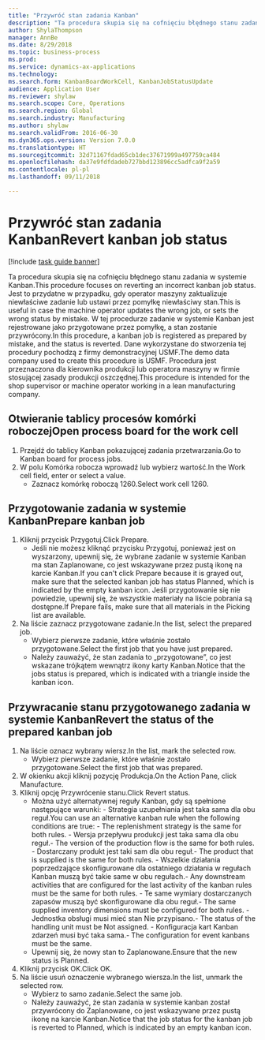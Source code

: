 ```yaml
--- 
title: "Przywróć stan zadania Kanban"
description: "Ta procedura skupia się na cofnięciu błędnego stanu zadania w systemie Kanban."
author: ShylaThompson
manager: AnnBe
ms.date: 8/29/2018
ms.topic: business-process
ms.prod: 
ms.service: dynamics-ax-applications
ms.technology: 
ms.search.form: KanbanBoardWorkCell, KanbanJobStatusUpdate
audience: Application User
ms.reviewer: shylaw
ms.search.scope: Core, Operations
ms.search.region: Global
ms.search.industry: Manufacturing
ms.author: shylaw
ms.search.validFrom: 2016-06-30
ms.dyn365.ops.version: Version 7.0.0
ms.translationtype: HT
ms.sourcegitcommit: 32d71167fdad65cb1dec37671999a497759ca484
ms.openlocfilehash: da37e9fdfdadeb727bbd123896cc5adfca9f2a59
ms.contentlocale: pl-pl
ms.lasthandoff: 09/11/2018

---
```

# <a name="revert-kanban-job-status"></a><span data-ttu-id="9beb8-103">Przywróć stan zadania Kanban</span><span class="sxs-lookup"><span data-stu-id="9beb8-103">Revert kanban job status</span></span>

[!include [task guide banner](../../includes/task-guide-banner.md)]

<span data-ttu-id="9beb8-104">Ta procedura skupia się na cofnięciu błędnego stanu zadania w systemie Kanban.</span><span class="sxs-lookup"><span data-stu-id="9beb8-104">This procedure focuses on reverting an incorrect kanban job status.</span></span> <span data-ttu-id="9beb8-105">Jest to przydatne w przypadku, gdy operator maszyny zaktualizuje niewłaściwe zadanie lub ustawi przez pomyłkę niewłaściwy stan.</span><span class="sxs-lookup"><span data-stu-id="9beb8-105">This is useful in case the machine operator updates the wrong job, or sets the wrong status by mistake.</span></span> <span data-ttu-id="9beb8-106">W tej procedurze zadanie w systemie Kanban jest rejestrowane jako przygotowane przez pomyłkę, a stan zostanie przywrócony.</span><span class="sxs-lookup"><span data-stu-id="9beb8-106">In this procedure, a kanban job is registered as prepared by mistake, and the status is reverted.</span></span> <span data-ttu-id="9beb8-107">Dane wykorzystane do stworzenia tej procedury pochodzą z firmy demonstracyjnej USMF.</span><span class="sxs-lookup"><span data-stu-id="9beb8-107">The demo data company used to create this procedure is USMF.</span></span> <span data-ttu-id="9beb8-108">Procedura jest przeznaczona dla kierownika produkcji lub operatora maszyny w firmie stosującej zasady produkcji oszczędnej.</span><span class="sxs-lookup"><span data-stu-id="9beb8-108">This procedure is intended for the shop supervisor or machine operator working in a lean manufacturing company.</span></span>


## <a name="open-process-board-for-the-work-cell"></a><span data-ttu-id="9beb8-109">Otwieranie tablicy procesów komórki roboczej</span><span class="sxs-lookup"><span data-stu-id="9beb8-109">Open process board for the work cell</span></span>
1. <span data-ttu-id="9beb8-110">Przejdź do tablicy Kanban pokazującej zadania przetwarzania.</span><span class="sxs-lookup"><span data-stu-id="9beb8-110">Go to Kanban board for process jobs.</span></span>
2. <span data-ttu-id="9beb8-111">W polu Komórka robocza wprowadź lub wybierz wartość.</span><span class="sxs-lookup"><span data-stu-id="9beb8-111">In the Work cell field, enter or select a value.</span></span>
    * <span data-ttu-id="9beb8-112">Zaznacz komórkę roboczą 1260.</span><span class="sxs-lookup"><span data-stu-id="9beb8-112">Select work cell 1260.</span></span>  

## <a name="prepare-kanban-job"></a><span data-ttu-id="9beb8-113">Przygotowanie zadania w systemie Kanban</span><span class="sxs-lookup"><span data-stu-id="9beb8-113">Prepare kanban job</span></span>
1. <span data-ttu-id="9beb8-114">Kliknij przycisk Przygotuj.</span><span class="sxs-lookup"><span data-stu-id="9beb8-114">Click Prepare.</span></span>
    * <span data-ttu-id="9beb8-115">Jeśli nie możesz kliknąć przycisku Przygotuj, ponieważ jest on wyszarzony, upewnij się, że wybrane zadanie w systemie Kanban ma stan Zaplanowane, co jest wskazywane przez pustą ikonę na karcie Kanban.</span><span class="sxs-lookup"><span data-stu-id="9beb8-115">If you can't click Prepare because it is grayed out, make sure that the selected kanban job has status Planned, which is indicated by the empty kanban icon.</span></span> <span data-ttu-id="9beb8-116">Jeśli przygotowanie się nie powiedzie, upewnij się, że wszystkie materiały na liście pobrania są dostępne.</span><span class="sxs-lookup"><span data-stu-id="9beb8-116">If Prepare fails, make sure that all materials in the Picking list are available.</span></span>  
2. <span data-ttu-id="9beb8-117">Na liście zaznacz przygotowane zadanie.</span><span class="sxs-lookup"><span data-stu-id="9beb8-117">In the list, select the prepared job.</span></span>
    * <span data-ttu-id="9beb8-118">Wybierz pierwsze zadanie, które właśnie zostało przygotowane.</span><span class="sxs-lookup"><span data-stu-id="9beb8-118">Select the first job that you have just prepared.</span></span>  
    * <span data-ttu-id="9beb8-119">Należy zauważyć, że stan zadania to „przygotowane”, co jest wskazane trójkątem wewnątrz ikony karty Kanban.</span><span class="sxs-lookup"><span data-stu-id="9beb8-119">Notice that the jobs status is prepared, which is indicated with a triangle inside the kanban icon.</span></span>  

## <a name="revert-the-status-of-the-prepared-kanban-job"></a><span data-ttu-id="9beb8-120">Przywracanie stanu przygotowanego zadania w systemie Kanban</span><span class="sxs-lookup"><span data-stu-id="9beb8-120">Revert the status of the prepared kanban job</span></span>
1. <span data-ttu-id="9beb8-121">Na liście oznacz wybrany wiersz.</span><span class="sxs-lookup"><span data-stu-id="9beb8-121">In the list, mark the selected row.</span></span>
    * <span data-ttu-id="9beb8-122">Wybierz pierwsze zadanie, które właśnie zostało przygotowane.</span><span class="sxs-lookup"><span data-stu-id="9beb8-122">Select the first job that was prepared.</span></span>  
2. <span data-ttu-id="9beb8-123">W okienku akcji kliknij pozycję Produkcja.</span><span class="sxs-lookup"><span data-stu-id="9beb8-123">On the Action Pane, click Manufacture.</span></span>
3. <span data-ttu-id="9beb8-124">Kliknij opcję Przywrócenie stanu.</span><span class="sxs-lookup"><span data-stu-id="9beb8-124">Click Revert status.</span></span>
    * <span data-ttu-id="9beb8-125">Można użyć alternatywnej reguły Kanban, gdy są spełnione następujące warunki:  - Strategia uzupełniania jest taka sama dla obu reguł.</span><span class="sxs-lookup"><span data-stu-id="9beb8-125">You can use an alternative kanban rule when the following conditions are true:  - The replenishment strategy is the same for both rules.</span></span>  <span data-ttu-id="9beb8-126">- Wersja przepływu produkcji jest taka sama dla obu reguł.</span><span class="sxs-lookup"><span data-stu-id="9beb8-126">- The version of the production flow is the same for both rules.</span></span>  <span data-ttu-id="9beb8-127">- Dostarczany produkt jest taki sam dla obu reguł.</span><span class="sxs-lookup"><span data-stu-id="9beb8-127">- The product that is supplied is the same for both rules.</span></span>  <span data-ttu-id="9beb8-128">- Wszelkie działania poprzedzające skonfigurowane dla ostatniego działania w regułach Kanban muszą być takie same w obu regułach.</span><span class="sxs-lookup"><span data-stu-id="9beb8-128">- Any downstream activities that are configured for the last activity of the kanban rules must be the same for both rules.</span></span>  <span data-ttu-id="9beb8-129">- Te same wymiary dostarczanych zapasów muszą być skonfigurowane dla obu reguł.</span><span class="sxs-lookup"><span data-stu-id="9beb8-129">- The same supplied inventory dimensions must be configured for both rules.</span></span>  <span data-ttu-id="9beb8-130">- Jednostka obsługi musi mieć stan Nie przypisano.</span><span class="sxs-lookup"><span data-stu-id="9beb8-130">- The status of the handling unit must be Not assigned.</span></span>  <span data-ttu-id="9beb8-131">- Konfiguracja kart Kanban zdarzeń musi być taka sama.</span><span class="sxs-lookup"><span data-stu-id="9beb8-131">- The configuration for event kanbans must be the same.</span></span>  
    * <span data-ttu-id="9beb8-132">Upewnij się, że nowy stan to Zaplanowane.</span><span class="sxs-lookup"><span data-stu-id="9beb8-132">Ensure that the new status is Planned.</span></span>  
4. <span data-ttu-id="9beb8-133">Kliknij przycisk OK.</span><span class="sxs-lookup"><span data-stu-id="9beb8-133">Click OK.</span></span>
5. <span data-ttu-id="9beb8-134">Na liście usuń oznaczenie wybranego wiersza.</span><span class="sxs-lookup"><span data-stu-id="9beb8-134">In the list, unmark the selected row.</span></span>
    * <span data-ttu-id="9beb8-135">Wybierz to samo zadanie.</span><span class="sxs-lookup"><span data-stu-id="9beb8-135">Select the same job.</span></span>  
    * <span data-ttu-id="9beb8-136">Należy zauważyć, że stan zadania w systemie kanban został przywrócony do Zaplanowane, co jest wskazywane przez pustą ikonę na karcie Kanban.</span><span class="sxs-lookup"><span data-stu-id="9beb8-136">Notice that the job status for the kanban job is reverted to Planned, which is indicated by an empty kanban icon.</span></span>  


